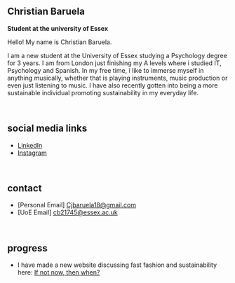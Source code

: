 ## Christian Baruela
**Student at the university of Essex**  

Hello! My name is Christian Baruela. 

I am a new student at the University of Essex studying a Psychology degree for 3 years. I am from London just finishing my A levels where i studied IT, Psychology and Spanish. In my free time, i like to immerse myself in anything musically, whether that is playing instruments, music production or even just listening to music. I have also recently gotten into being a more sustainable individual promoting sustainability in my everyday life.

<br>

## social media links
- [LinkedIn](https://www.linkedin.com/in/christian-baruela-619273220/)
- [Instagram](https://www.instagram.com/createdbycjay/)

<br>

## contact
- [Personal Email] Cjbaruela18@gmail.com 
- [UoE Email] cb21745@essex.ac.uk

<br>

## progress
- I have made a new website discussing fast fashion and sustainability here: [If not now, then when?](sus.md) 






